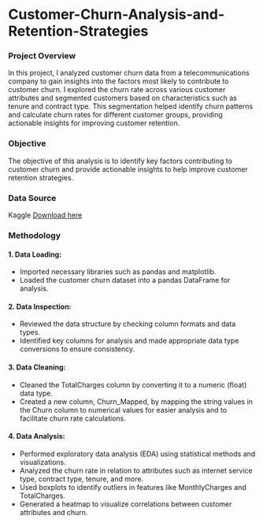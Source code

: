 # Customer-Churn-Analysis-and-Retention-Strategies

### Project Overview 
In this project, I analyzed customer churn data from a telecommunications company to gain insights into the factors most likely to contribute to customer churn. I explored the churn rate across various customer attributes and segmented customers based on characteristics such as tenure and contract type. This segmentation helped identify churn patterns and calculate churn rates for different customer groups, providing actionable insights for improving customer retention.

### Objective
The objective of this analysis is to identify key factors contributing to customer churn and provide actionable insights to help improve customer retention strategies. 

### Data Source
Kaggle [Download here](https://www.kaggle.com/datasets/blastchar/telco-customer-churn)

### Methodology
#### 1. Data Loading:
 - Imported necessary libraries such as pandas and matplotlib.
 - Loaded the customer churn dataset into a pandas DataFrame for analysis.
#### 2. Data Inspection:
 - Reviewed the data structure by checking column formats and data types.
 - Identified key columns for analysis and made appropriate data type conversions to ensure consistency.
#### 3. Data Cleaning:
 - Cleaned the TotalCharges column by converting it to a numeric (float) data type.
 - Created a new column, Churn_Mapped, by mapping the string values in the Churn column to numerical values for easier analysis and to facilitate churn rate calculations.
#### 4. Data Analysis:
 - Performed exploratory data analysis (EDA) using statistical methods and visualizations.
 - Analyzed the churn rate in relation to attributes such as internet service type, contract type, tenure, and more.
 - Used boxplots to identify outliers in features like MonthlyCharges and TotalCharges.
 - Generated a heatmap to visualize correlations between customer attributes and churn.

